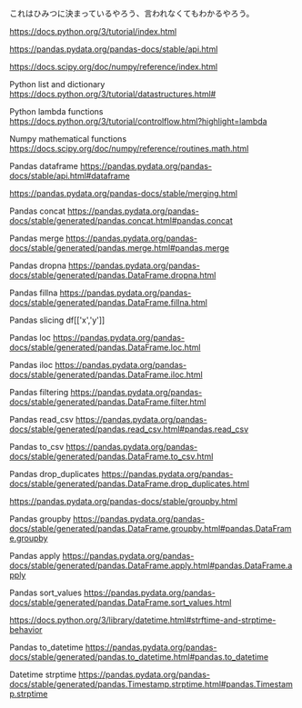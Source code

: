 
これはひみつに決まっているやろう、言われなくてもわかるやろう。

https://docs.python.org/3/tutorial/index.html

https://pandas.pydata.org/pandas-docs/stable/api.html  

https://docs.scipy.org/doc/numpy/reference/index.html

Python list and dictionary
https://docs.python.org/3/tutorial/datastructures.html#

Python lambda functions
https://docs.python.org/3/tutorial/controlflow.html?highlight=lambda

Numpy mathematical functions
https://docs.scipy.org/doc/numpy/reference/routines.math.html

Pandas dataframe
https://pandas.pydata.org/pandas-docs/stable/api.html#dataframe

https://pandas.pydata.org/pandas-docs/stable/merging.html

Pandas concat
https://pandas.pydata.org/pandas-docs/stable/generated/pandas.concat.html#pandas.concat

Pandas merge
https://pandas.pydata.org/pandas-docs/stable/generated/pandas.merge.html#pandas.merge

Pandas dropna
https://pandas.pydata.org/pandas-docs/stable/generated/pandas.DataFrame.dropna.html

Pandas fillna
https://pandas.pydata.org/pandas-docs/stable/generated/pandas.DataFrame.fillna.html

Pandas slicing
df[['x','y']]

Pandas loc
https://pandas.pydata.org/pandas-docs/stable/generated/pandas.DataFrame.loc.html

Pandas iloc 
https://pandas.pydata.org/pandas-docs/stable/generated/pandas.DataFrame.iloc.html

Pandas filtering
https://pandas.pydata.org/pandas-docs/stable/generated/pandas.DataFrame.filter.html

Pandas read_csv
https://pandas.pydata.org/pandas-docs/stable/generated/pandas.read_csv.html#pandas.read_csv

Pandas to_csv
https://pandas.pydata.org/pandas-docs/stable/generated/pandas.DataFrame.to_csv.html

Pandas drop_duplicates
https://pandas.pydata.org/pandas-docs/stable/generated/pandas.DataFrame.drop_duplicates.html

https://pandas.pydata.org/pandas-docs/stable/groupby.html

Pandas groupby
https://pandas.pydata.org/pandas-docs/stable/generated/pandas.DataFrame.groupby.html#pandas.DataFrame.groupby

Pandas apply
https://pandas.pydata.org/pandas-docs/stable/generated/pandas.DataFrame.apply.html#pandas.DataFrame.apply

Pandas sort_values
https://pandas.pydata.org/pandas-docs/stable/generated/pandas.DataFrame.sort_values.html

https://docs.python.org/3/library/datetime.html#strftime-and-strptime-behavior

Pandas to_datetime
https://pandas.pydata.org/pandas-docs/stable/generated/pandas.to_datetime.html#pandas.to_datetime

Datetime strptime
https://pandas.pydata.org/pandas-docs/stable/generated/pandas.Timestamp.strptime.html#pandas.Timestamp.strptime
